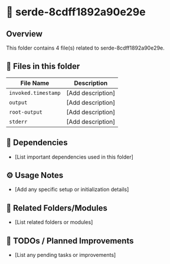 # 📂 serde-8cdff1892a90e29e

## Overview
This folder contains 4 file(s) related to serde-8cdff1892a90e29e.

## 📄 Files in this folder

| File Name | Description |
|-----------|-------------|
| `invoked.timestamp` | [Add description] |
| `output` | [Add description] |
| `root-output` | [Add description] |
| `stderr` | [Add description] |

## 🔗 Dependencies
- [List important dependencies used in this folder]

## ⚙️ Usage Notes
- [Add any specific setup or initialization details]

## 🔄 Related Folders/Modules
- [List related folders or modules]

## 🚧 TODOs / Planned Improvements
- [List any pending tasks or improvements]
